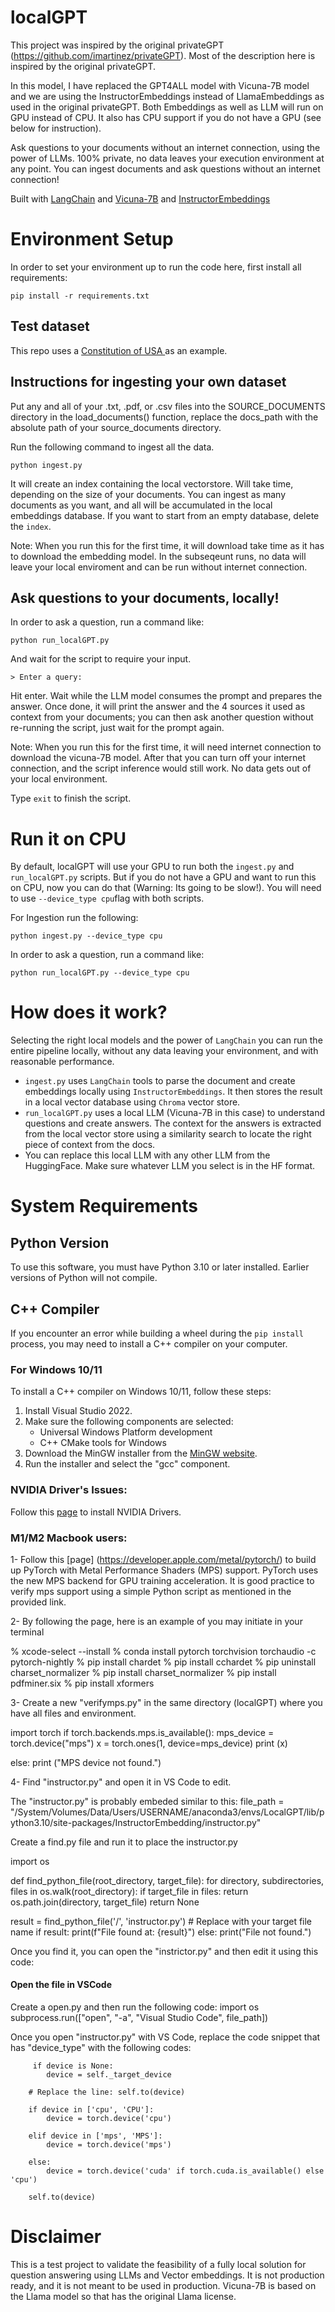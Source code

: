 # localGPT

This project was inspired by the original privateGPT (https://github.com/imartinez/privateGPT). Most of the description here is inspired by the original privateGPT. 

In this model, I have replaced the GPT4ALL model with Vicuna-7B model and we are using the InstructorEmbeddings instead of LlamaEmbeddings as used in the original privateGPT. Both Embeddings as well as LLM will run on GPU instead of CPU. It also has CPU support if you do not have a GPU (see below for instruction). 

Ask questions to your documents without an internet connection, using the power of LLMs. 100% private, no data leaves your execution environment at any point. You can ingest documents and ask questions without an internet connection!

Built with [LangChain](https://github.com/hwchase17/langchain) and [Vicuna-7B](https://huggingface.co/TheBloke/vicuna-7B-1.1-HF) and [InstructorEmbeddings](https://instructor-embedding.github.io/)


# Environment Setup
In order to set your environment up to run the code here, first install all requirements:

```shell
pip install -r requirements.txt
```

## Test dataset
This repo uses a [Constitution of USA ](https://constitutioncenter.org/media/files/constitution.pdf) as an example.

## Instructions for ingesting your own dataset

Put any and all of your .txt, .pdf, or .csv files into the SOURCE_DOCUMENTS directory
in the load_documents() function, replace the docs_path with the absolute path of your source_documents directory. 

Run the following command to ingest all the data.

```shell
python ingest.py
```

It will create an index containing the local vectorstore. Will take time, depending on the size of your documents.
You can ingest as many documents as you want, and all will be accumulated in the local embeddings database. 
If you want to start from an empty database, delete the `index`.

Note: When you run this for the first time, it will download take time as it has to download the embedding model. In the subseqeunt runs, no data will leave your local enviroment and can be run without internet connection.

## Ask questions to your documents, locally!
In order to ask a question, run a command like:

```shell
python run_localGPT.py
```

And wait for the script to require your input. 

```shell
> Enter a query:
```

Hit enter. Wait while the LLM model consumes the prompt and prepares the answer. Once done, it will print the answer and the 4 sources it used as context from your documents; you can then ask another question without re-running the script, just wait for the prompt again. 

Note: When you run this for the first time, it will need internet connection to download the vicuna-7B model. After that you can turn off your internet connection, and the script inference would still work. No data gets out of your local environment.

Type `exit` to finish the script.

# Run it on CPU
By default, localGPT will use your GPU to run both the `ingest.py` and `run_localGPT.py` scripts. But if you do not have a GPU and want to run this on CPU, now you can do that (Warning: Its going to be slow!). You will need to use `--device_type cpu`flag with both scripts. 

For Ingestion run the following: 
```shell
python ingest.py --device_type cpu
```
In order to ask a question, run a command like:

```shell
python run_localGPT.py --device_type cpu
```

# How does it work?
Selecting the right local models and the power of `LangChain` you can run the entire pipeline locally, without any data leaving your environment, and with reasonable performance.

- `ingest.py` uses `LangChain` tools to parse the document and create embeddings locally using `InstructorEmbeddings`. It then stores the result in a local vector database using `Chroma` vector store. 
- `run_localGPT.py` uses a local LLM (Vicuna-7B in this case) to understand questions and create answers. The context for the answers is extracted from the local vector store using a similarity search to locate the right piece of context from the docs.
- You can replace this local LLM with any other LLM from the HuggingFace. Make sure whatever LLM you select is in the HF format.

# System Requirements

## Python Version
To use this software, you must have Python 3.10 or later installed. Earlier versions of Python will not compile.

## C++ Compiler
If you encounter an error while building a wheel during the `pip install` process, you may need to install a C++ compiler on your computer.

### For Windows 10/11
To install a C++ compiler on Windows 10/11, follow these steps:

1. Install Visual Studio 2022.
2. Make sure the following components are selected:
   * Universal Windows Platform development
   * C++ CMake tools for Windows
3. Download the MinGW installer from the [MinGW website](https://sourceforge.net/projects/mingw/).
4. Run the installer and select the "gcc" component.

### NVIDIA Driver's Issues:
Follow this [page](https://linuxconfig.org/how-to-install-the-nvidia-drivers-on-ubuntu-22-04) to install NVIDIA Drivers. 


### M1/M2 Macbook users:

1- Follow this [page] (https://developer.apple.com/metal/pytorch/) to build up PyTorch with Metal Performance Shaders (MPS) support. PyTorch uses the new MPS backend for GPU training acceleration. It is good practice to verify mps support using a simple Python script as mentioned in the provided link.

2- By following the page, here is an example of you may initiate in your terminal

% xcode-select --install
% conda install pytorch torchvision torchaudio -c pytorch-nightly
% pip install chardet
% pip install cchardet
% pip uninstall charset_normalizer
% pip install charset_normalizer
% pip install pdfminer.six
% pip install xformers

3- Create a new "verifymps.py" in the same directory (localGPT) where you have all files and environment.

import torch
if torch.backends.mps.is_available():
    mps_device = torch.device("mps")
    x = torch.ones(1, device=mps_device)
print (x)

else:
    print ("MPS device not found.")
    
 4- Find "instructor.py" and open it in VS Code to edit.
 
 The "instructor.py" is probably embeded similar to this: file_path = "/System/Volumes/Data/Users/USERNAME/anaconda3/envs/LocalGPT/lib/python3.10/site-packages/InstructorEmbedding/instructor.py"

Create a find.py file and run it to place the instructor.py

import os

def find_python_file(root_directory, target_file):
    for directory, subdirectories, files in os.walk(root_directory):
        if target_file in files:
            return os.path.join(directory, target_file)
    return None

result = find_python_file('/', 'instructor.py')  # Replace with your target file name
if result:
    print(f"File found at: {result}")
else:
    print("File not found.")
    
    
    
Once you find it, you can open the "instrictor.py" and then edit it using this code:

#### Open the file in VSCode
 Create a open.py and then run the following code:
import os
subprocess.run(["open", "-a", "Visual Studio Code", file_path])
 
 Once you open "instructor.py" with VS Code, replace the code snippet that has "device_type" with the following codes:
 
         if device is None:
            device = self._target_device

        # Replace the line: self.to(device)
	
        if device in ['cpu', 'CPU']:
            device = torch.device('cpu')

        elif device in ['mps', 'MPS']:
            device = torch.device('mps')
        
        else:
            device = torch.device('cuda' if torch.cuda.is_available() else 'cpu')

        self.to(device)
        


# Disclaimer
This is a test project to validate the feasibility of a fully local solution for question answering using LLMs and Vector embeddings. It is not production ready, and it is not meant to be used in production. Vicuna-7B is based on the Llama model so that has the original Llama license. 
